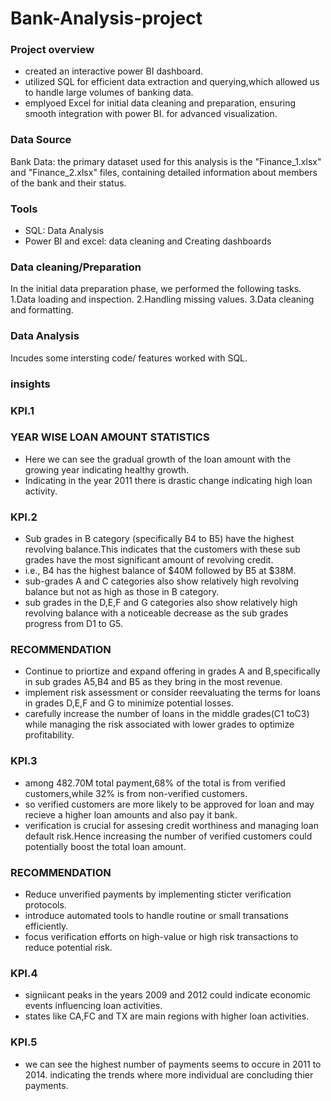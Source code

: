 # Bank-Analysis-project

### Project overview
- created an interactive power BI dashboard.
- utilized SQL for efficient data extraction and querying,which allowed us to handle large volumes of banking data.
- emplyoed Excel for initial data cleaning and preparation, ensuring smooth integration with power BI. for advanced visualization.

### Data Source
Bank Data: the primary dataset used for this analysis is the "Finance_1.xlsx" and "Finance_2.xlsx" files, containing detailed information about members of the bank and their status.

### Tools
- SQL: Data Analysis
- Power BI and excel: data cleaning and Creating dashboards

### Data cleaning/Preparation
In the initial data preparation phase, we performed the following tasks.
1.Data loading and inspection.
2.Handling missing values.
3.Data cleaning and formatting.

### Data Analysis
Incudes some intersting code/ features worked with SQL.

### insights
### KPI.1
### YEAR WISE LOAN AMOUNT STATISTICS
- Here we can see the gradual growth of the loan amount with the growing year indicating healthy growth.
- Indicating in the year 2011 there is drastic change indicating high loan activity.

### KPI.2
- Sub grades in B category (specifically B4 to B5) have the highest revolving balance.This indicates that the customers with these sub grades have the most significant amount of revolving credit.
- i.e., B4 has the highest balance of $40M followed by B5 at $38M.
- sub-grades A and C categories also show relatively high revolving balance but not as high as those in B category.
- sub grades in the D,E,F and G categories also show relatively high revolving balance with a noticeable decrease as the sub grades progress from D1 to G5.

### RECOMMENDATION
- Continue to priortize and expand offering in grades A and B,specifically in sub grades A5,B4 and B5 as they bring in the most revenue.
- implement risk assessment or consider reevaluating the terms for loans in grades D,E,F and G to minimize potential losses.
- carefully increase the number of loans in the middle grades(C1 toC3) while managing the risk associated with lower grades to optimize profitability.

### KPI.3
- among 482.70M total payment,68% of the total is from verified customers,while 32% is from non-verified customers.
- so verified customers are more likely to be approved for loan and may recieve a higher loan amounts and also pay it bank.
- verification is crucial for assesing credit worthiness and managing loan default risk.Hence increasing the number of verified customers could potentially boost the total loan amount.

### RECOMMENDATION
- Reduce unverified payments by implementing sticter verification protocols.
- introduce automated tools to handle routine or small transations efficiently.
- focus verification efforts on high-value or high risk transactions to reduce potential risk.

### KPI.4
- signiicant peaks in the years 2009 and 2012 could indicate economic events influencing loan activities.
- states like CA,FC and TX are main regions with higher loan activities.

### KPI.5
- we can see the highest number of payments seems to occure in 2011 to 2014. indicating the trends where more individual are concluding thier payments.
